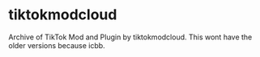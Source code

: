 # tiktokmodcloud

Archive of TikTok Mod and Plugin by tiktokmodcloud. This wont have the older versions because icbb.
